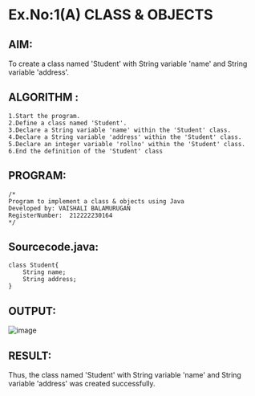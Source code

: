 # Ex.No:1(A) CLASS & OBJECTS

## AIM:
To create a class named 'Student' with String variable 'name' and String variable 'address'.

## ALGORITHM :
```
1.Start the program.
2.Define a class named 'Student'.
3.Declare a String variable 'name' within the 'Student' class.
4.Declare a String variable 'address' within the 'Student' class.
5.Declare an integer variable 'rollno' within the 'Student' class.
6.End the definition of the 'Student' class
```


## PROGRAM:
 ```
/*
Program to implement a class & objects using Java
Developed by: VAISHALI BALAMURUGAN
RegisterNumber:  212222230164
*/
```

## Sourcecode.java:

```
class Student{
    String name;
    String address; 
}
```


## OUTPUT:
![image](https://github.com/user-attachments/assets/adb7a863-e073-4584-a822-e3956225576b)



## RESULT:
Thus, the class named 'Student' with String variable 'name' and String variable 'address' was created successfully.
